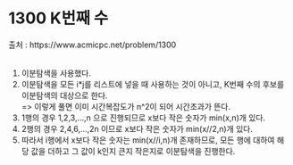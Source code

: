 <h1>1300 K번째 수</h1>
출처 : https://www.acmicpc.net/problem/1300 <br><br>

1. 이분탐색을 사용했다. <br>
2. 이분탐색을 모든 i*j를 리스트에 넣을 때 사용하는 것이 아니고, K번째 수의 후보를 이분탐색의 대상으로 한다. <br>
 => 이렇게 풀면 이미 시간복잡도가 n^2이 되어 시간초과가 뜬다.<br>
3. 1행의 경우 1,2,3,...,n 으로 진행되므로 x보다 작은 숫자가 min(x,n)개 있다.<br>
4. 2행의 경우 2,4,6,...,2n 이므로 x보다 작은 숫자가 min(x//2,n)개 있다.<br>
5. 따라서 i행에서 x보다 작은 숫자는 min(x//i,n)개 존재하므로, 모든 행에 대하여 해당 값을 더하고 그 값이 k인지 큰지 작은지로 이분탐색을 진행한다.<br>
